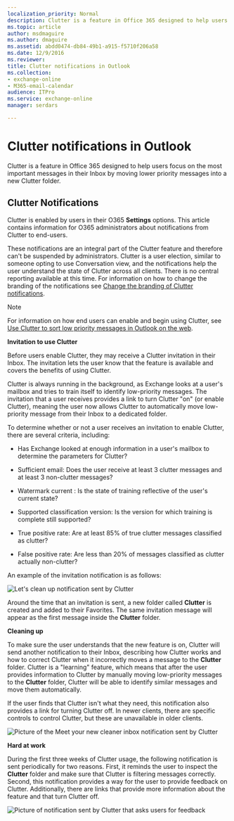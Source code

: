 ```yaml
---
localization_priority: Normal
description: Clutter is a feature in Office 365 designed to help users focus on the most important messages in their Inbox by moving lower priority messages into a new Clutter folder.
ms.topic: article
author: msdmaguire
ms.author: dmaguire
ms.assetid: abdd0474-db84-49b1-a915-f5710f206a58
ms.date: 12/9/2016
ms.reviewer: 
title: Clutter notifications in Outlook
ms.collection: 
- exchange-online
- M365-email-calendar
audience: ITPro
ms.service: exchange-online
manager: serdars

---
```


# Clutter notifications in Outlook

Clutter is a feature in Office 365 designed to help users focus on the most important messages in their Inbox by moving lower priority messages into a new Clutter folder.

## Clutter Notifications

 Clutter is enabled by users in their O365 **Settings** options. This article contains information for O365 administrators about notifications from Clutter to end-users.

These notifications are an integral part of the Clutter feature and therefore can't be suspended by administrators. Clutter is a user election, similar to someone opting to use Conversation view, and the notifications help the user understand the state of Clutter across all clients. There is no central reporting available at this time. For information on how to change the branding of the notifications see [Change the branding of Clutter notifications](change-clutter-notification-branding.md).

> [!NOTE]
> For information on how end users can enable and begin using Clutter, see [Use Clutter to sort low priority messages in Outlook on the web](https://go.microsoft.com/fwlink/p/?LinkId=528411).

 **Invitation to use Clutter**

Before users enable Clutter, they may receive a Clutter invitation in their Inbox. The invitation lets the user know that the feature is available and covers the benefits of using Clutter.

Clutter is always running in the background, as Exchange looks at a user's mailbox and tries to train itself to identify low-priority messages. The invitation that a user receives provides a link to turn Clutter "on" (or enable Clutter), meaning the user now allows Clutter to automatically move low-priority message from their Inbox to a dedicated folder.

To determine whether or not a user receives an invitation to enable Clutter, there are several criteria, including:

- Has Exchange looked at enough information in a user's mailbox to determine the parameters for Clutter?

- Sufficient email: Does the user receive at least 3 clutter messages and at least 3 non-clutter messages?

- Watermark current : Is the state of training reflective of the user's current state?

- Supported classification version: Is the version for which training is complete still supported?

- True positive rate: Are at least 85% of true clutter messages classified as clutter?

- False positive rate: Are less than 20% of messages classified as clutter actually non-clutter?

An example of the invitation notification is as follows:

![Let's clean up notification sent by Clutter](../../media/d08cb435-4305-4a15-9ffd-eb6e268ae930.png)

Around the time that an invitation is sent, a new folder called **Clutter** is created and added to their Favorites. The same invitation message will appear as the first message inside the **Clutter** folder.

 **Cleaning up**

To make sure the user understands that the new feature is on, Clutter will send another notification to their Inbox, describing how Clutter works and how to correct Clutter when it incorrectly moves a message to the **Clutter** folder. Clutter is a "learning" feature, which means that after the user provides information to Clutter by manually moving low-priority messages to the **Clutter** folder, Clutter will be able to identify similar messages and move them automatically.

 If the user finds that Clutter isn't what they need, this notification also provides a link for turning Clutter off. In newer clients, there are specific controls to control Clutter, but these are unavailable in older clients.

![Picture of the Meet your new cleaner inbox notification sent by Clutter](../../media/29398c38-47f9-4595-a784-aaf8e1d0395c.png)

 **Hard at work**

During the first three weeks of Clutter usage, the following notification is sent periodically for two reasons. First, it reminds the user to inspect the **Clutter** folder and make sure that Clutter is filtering messages correctly. Second, this notification provides a way for the user to provide feedback on Clutter. Additionally, there are links that provide more information about the feature and that turn Clutter off.

![Picture of notification sent by Clutter that asks users for feedback](../../media/d47e91a3-d60f-4f81-8c2c-14d9bc9bfa7d.png)

